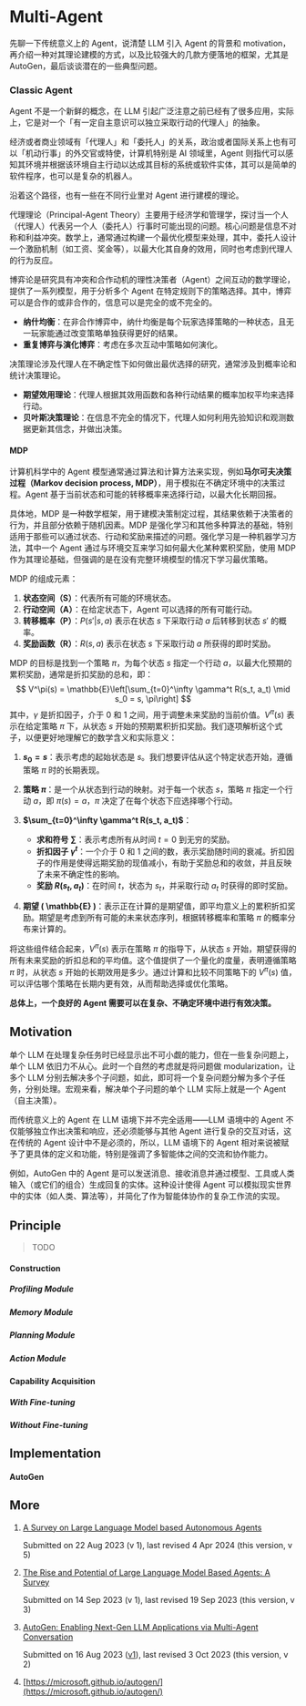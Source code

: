 # Multi-Agent
先聊一下传统意义上的 Agent，说清楚 LLM 引入 Agent 的背景和 motivation，再介绍一种对其理论建模的方式，以及比较强大的几款方便落地的框架，尤其是 AutoGen，最后谈谈潜在的一些典型问题。
### Classic Agent
Agent 不是一个新鲜的概念，在 LLM 引起广泛注意之前已经有了很多应用，实际上，它是对一个「有一定自主意识可以独立采取行动的代理人」的抽象。

经济或者商业领域有「代理人」和「委托人」的关系，政治或者国际关系上也有可以「机动行事」的外交官或特使，计算机特别是 AI 领域里，Agent 则指代可以感知其环境并根据该环境自主行动以达成其目标的系统或软件实体，其可以是简单的软件程序，也可以是复杂的机器人。

沿着这个路径，也有一些在不同行业里对 Agent 进行建模的理论。

代理理论（Principal-Agent Theory）主要用于经济学和管理学，探讨当一个人（代理人）代表另一个人（委托人）行事时可能出现的问题。核心问题是信息不对称和利益冲突。数学上，通常通过构建一个最优化模型来处理，其中，委托人设计一个激励机制（如工资、奖金等），以最大化其自身的效用，同时也考虑到代理人的行为反应。

博弈论是研究具有冲突和合作动机的理性决策者（Agent）之间互动的数学理论，提供了一系列模型，用于分析多个 Agent 在特定规则下的策略选择。其中，博弈可以是合作的或非合作的，信息可以是完全的或不完全的。

- **纳什均衡**：在非合作博弈中，纳什均衡是每个玩家选择策略的一种状态，且无一玩家能通过改变策略单独获得更好的结果。
- **重复博弈与演化博弈**：考虑在多次互动中策略如何演化。

决策理论涉及代理人在不确定性下如何做出最优选择的研究，通常涉及到概率论和统计决策理论。

- **期望效用理论**：代理人根据其效用函数和各种行动结果的概率加权平均来选择行动。
- **贝叶斯决策理论**：在信息不完全的情况下，代理人如何利用先验知识和观测数据更新其信念，并做出决策。
#### MDP

计算机科学中的 Agent 模型通常通过算法和计算方法来实现，例如**马尔可夫决策过程（Markov decision process, MDP）**，用于模拟在不确定环境中的决策过程。Agent 基于当前状态和可能的转移概率来选择行动，以最大化长期回报。

具体地，MDP 是一种数学框架，用于建模决策制定过程，其结果依赖于决策者的行为，并且部分依赖于随机因素。MDP 是强化学习和其他多种算法的基础，特别适用于那些可以通过状态、行动和奖励来描述的问题。强化学习是一种机器学习方法，其中一个 Agent 通过与环境交互来学习如何最大化某种累积奖励，使用 MDP 作为其理论基础，但强调的是在没有完整环境模型的情况下学习最优策略。

MDP 的组成元素：

1. **状态空间（S）**：代表所有可能的环境状态。
2. **行动空间（A）**：在给定状态下，Agent 可以选择的所有可能行动。
3. **转移概率（P）**：$P(s'|s, a)$ 表示在状态 $s$ 下采取行动 $a$ 后转移到状态 $s'$ 的概率。
4. **奖励函数（R）**：$R(s, a)$ 表示在状态 $s$ 下采取行动 $a$ 所获得的即时奖励。

MDP 的目标是找到一个策略 $\pi$，为每个状态 $s$ 指定一个行动 $a$，以最大化预期的累积奖励，通常是折扣奖励的总和，即：
$$
V^\pi(s) = \mathbb{E}\left[\sum_{t=0}^\infty \gamma^t R(s_t, a_t) \mid s_0 = s, \pi\right]
$$
其中，$\gamma$ 是折扣因子，介于 0 和 1 之间，用于调整未来奖励的当前价值。$V^\pi(s)$ 表示在给定策略 $\pi$ 下，从状态 $s$ 开始的预期累积折扣奖励。我们逐项解析这个式子，以便更好地理解它的数学含义和实际意义：

1. **$s_0 = s$**：表示考虑的起始状态是 $s$。我们想要评估从这个特定状态开始，遵循策略 $\pi$ 时的长期表现。

2. **策略 $\pi$**：是一个从状态到行动的映射。对于每一个状态 $s$，策略 $\pi$ 指定一个行动 $a$，即 $\pi(s) = a$，$\pi$ 决定了在每个状态下应选择哪个行动。

3. **$\sum_{t=0}^\infty \gamma^t R(s_t, a_t)$**：
	- **求和符号 $\sum$**：表示考虑所有从时间 $t = 0$ 到无穷的奖励。
	- **折扣因子 $\gamma^t$**：一个介于 0 和 1 之间的数，表示奖励随时间的衰减。折扣因子的作用是使得远期奖励的现值减小，有助于奖励总和的收敛，并且反映了未来不确定性的影响。
	- **奖励 $R(s_t, a_t)$**：在时间 $t$，状态为 $s_t$，并采取行动 $a_t$ 时获得的即时奖励。

4. **期望 \( \mathbb{E} \)**：表示正在计算的是期望值，即平均意义上的累积折扣奖励。期望是考虑到所有可能的未来状态序列，根据转移概率和策略 $\pi$ 的概率分布来计算的。

将这些组件结合起来，$V^\pi(s)$ 表示在策略 $\pi$ 的指导下，从状态 $s$ 开始，期望获得的所有未来奖励的折扣总和的平均值。这个值提供了一个量化的度量，表明遵循策略 $\pi$ 时，从状态 $s$ 开始的长期效用是多少。通过计算和比较不同策略下的 $V^\pi(s)$ 值，可以评估哪个策略在长期内更有效，从而帮助选择或优化策略。

**总体上，一个良好的 Agent 需要可以在复杂、不确定环境中进行有效决策。**
## Motivation

单个 LLM 在处理复杂任务时已经显示出不可小觑的能力，但在一些复杂问题上，单个 LLM 依旧力不从心。此时一个自然的考虑就是将问题做 modularization，让多个 LLM 分别去解决多个子问题，如此，即可将一个复杂问题分解为多个子任务，分别处理。宏观来看，解决单个子问题的单个 LLM 实际上就是一个 Agent（自主决策）。

而传统意义上的 Agent 在 LLM 语境下并不完全适用——LLM 语境中的 Agent 不仅能够独立作出决策和响应，还必须能够与其他 Agent 进行复杂的交互对话，这在传统的 Agent 设计中不是必须的，所以，LLM 语境下的 Agent 相对来说被赋予了更具体的定义和功能，特别是强调了多智能体之间的交流和协作能力。

例如，AutoGen 中的 Agent 是可以发送消息、接收消息并通过模型、工具或人类输入（或它们的组合）生成回复的实体。这种设计使得 Agent 可以模拟现实世界中的实体（如人类、算法等），并简化了作为智能体协作的复杂工作流的实现。
## Principle

> TODO 
#### Construction

##### Profiling Module

##### Memory Module

##### Planning Module

##### Action Module

#### Capability Acquisition

##### With Fine-tuning

##### Without Fine-tuning

## Implementation
#### AutoGen
## More

1. [A Survey on Large Language Model based Autonomous Agents](https://arxiv.org/abs/2308.11432)

	Submitted on 22 Aug 2023 (v 1), last revised 4 Apr 2024 (this version, v 5)

2. [The Rise and Potential of Large Language Model Based Agents: A Survey](https://arxiv.org/abs/2309.07864)

	Submitted on 14 Sep 2023 (v 1), last revised 19 Sep 2023 (this version, v 3)

3. [AutoGen: Enabling Next-Gen LLM Applications via Multi-Agent Conversation](https://arxiv.org/abs/2308.08155)

	Submitted on 16 Aug 2023 ([v1](https://arxiv.org/abs/2308.08155v1)), last revised 3 Oct 2023 (this version, v 2)

4. [https://microsoft.github.io/autogen/](https://microsoft.github.io/autogen/)